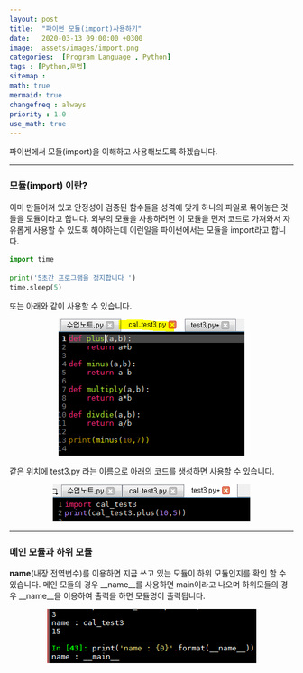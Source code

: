 ```yaml
---
layout: post
title:  "파이썬 모듈(import)사용하기"
date:   2020-03-13 09:00:00 +0300
image:  assets/images/import.png
categories:  [Program Language , Python]
tags : [Python,문법]
sitemap :
math: true
mermaid: true
changefreq : always
priority : 1.0
use_math: true
---
```


파이썬에서 모듈(import)을 이해하고 사용해보도록 하겠습니다.

--------

### 모듈(import) 이란?

이미 만들어져 있고 안정성이 검증된 함수들을 성격에 맞게 하나의 파일로 묶어놓은 것들을 모듈이라고 합니다. 외부의 모듈을 사용하려면 이 모듈을 먼저 코드로 가져와서 자유롭게 사용할 수 있도록 해야하는데 이런일을 파이썬에서는 모듈을 import라고 합니다. 


```python
import time 

print('5초간 프로그램을 정지합니다 ')
time.sleep(5)
```

또는 아래와 같이 사용할 수 있습니다. 

<center><img src="../assets//images/import.png" ></center>

같은 위치에 test3.py 라는 이름으로 아래의 코드를 생성하면 사용할 수 있습니다. 

<center><img src="../assets//images/import2.png" ></center>


--------


### 메인 모듈과 하위 모듈

__name__(내장 전역변수)를 이용하면 지금 쓰고 있는 모듈이 하위 모듈인지를 확인 할 수 있습니다. 메인 모듈의 경우 __name__를 사용하면 main이라고 나오며 하위모듈의 경우 __name__을 이용하여 출력을 하면 모듈명이 출력됩니다. 


<center><img src="../assets//images/import3.png" ></center>

